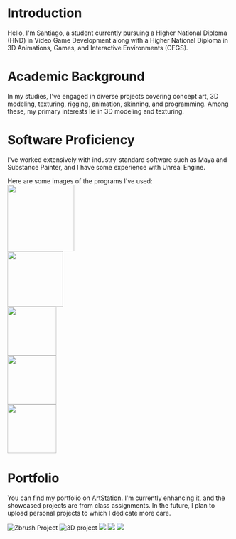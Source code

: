 # Introduction
Hello, I'm Santiago, a student currently pursuing a Higher National Diploma (HND) in Video Game Development along with a Higher National Diploma in 3D Animations, Games, and Interactive Environments (CFGS).

# Academic Background
In my studies, I've engaged in diverse projects covering concept art, 3D modeling, texturing, rigging, animation, skinning, and programming. Among these, my primary interests lie in 3D modeling and texturing.

# Software Proficiency
I've worked extensively with industry-standard software such as Maya and Substance Painter, and I have some experience with Unreal Engine.

Here are some images of the programs I've used: <br>
<img src=https://i.pinimg.com/564x/a6/a4/bf/a6a4bfb514e96ecf6fdbb6cce692cc48.jpg height=150><br> 
<img src=https://cdn.artstation.com/p/topic_icons/000/000/313/original/topic-icon-1650914043.png?1650914043 height=125><br>
<img src=https://upload.wikimedia.org/wikipedia/commons/thumb/d/da/Unreal_Engine_Logo.svg/512px-Unreal_Engine_Logo.svg.png height=110><br>
<img src=https://seeklogo.com/images/Z/ZBrush-logo-43D6324DC8-seeklogo.com.png height=110><br>
<img src=https://upload.wikimedia.org/wikipedia/commons/a/af/Adobe_Photoshop_CC_icon.svg height=110>



# Portfolio
You can find my portfolio on [ArtStation](https://www.artstation.com/santiagopizarro7). I'm currently enhancing it, and the showcased projects are from class assignments. In the future, I plan to upload personal projects to which I dedicate more care.

![Zbrush Project](https://cdna.artstation.com/p/assets/images/images/055/785/024/large/santiago-pizarro-santiagopizarro1.jpg?1667756941)
![3D project](https://github.com/SantiagoPizarro2B/Github_SantiagoPizarro_B/assets/145477847/7ae24fe5-bba5-413b-b3ce-168b1a96bb7d)
![](https://github.com/SantiagoPizarro2B/Github_SantiagoPizarro_B/assets/145477847/b57b53ce-cbcf-441d-bd26-0737bce25ac6)
![](https://cdna.artstation.com/p/assets/images/images/061/798/732/large/santiago-pizarro-vistoso-1.jpg?1681668124)
![](https://github.com/SantiagoPizarro2B/Github_SantiagoPizarro_B/assets/145477847/97741c5c-2394-4e18-9559-c39f849b9663)
